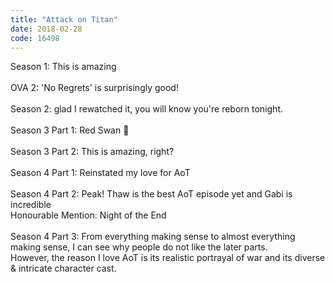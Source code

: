 ```yaml
---
title: "Attack on Titan"
date: 2018-02-28
code: 16498
---
```

Season 1: This is amazing\
\
OVA 2: 'No Regrets' is surprisingly good!\
\
Season 2: glad I rewatched it, you will know you're reborn tonight.\
\
Season 3 Part 1: Red Swan 💖\
\
Season 3 Part 2: This is amazing, right?\
\
Season 4 Part 1: Reinstated my love for AoT\
\
Season 4 Part 2: Peak! Thaw is the best AoT episode yet and Gabi is incredible\
Honourable Mention: Night of the End\
\
Season 4 Part 3: From everything making sense to almost everything making sense, I can see why people do not like the later parts.\
However, the reason I love AoT is its realistic portrayal of war and its diverse & intricate character cast.